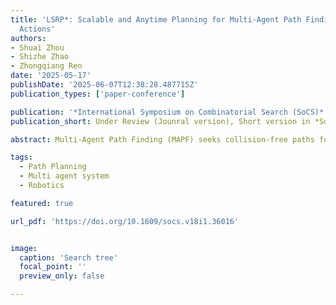 ```yaml
---
title: 'LSRP*: Scalable and Anytime Planning for Multi-Agent Path Finding with Asynchronous
  Actions'
authors:
- Shuai Zhou
- Shizhe Zhao
- Zhongqiang Ren
date: '2025-05-17'
publishDate: '2025-06-07T12:38:28.487715Z'
publication_types: ['paper-conference']

publication: '*International Symposium on Combinatorial Search (SoCS)*'
publication_short: Under Review (Jounral version), Short version in *SoCS 2025*

abstract: Multi-Agent Path Finding (MAPF) seeks collision-free paths for multiple agents from their respective starting locations to their respective goal locations while minimizing path costs. Although many MAPF algorithms were developed, most of them rely on a common assumption on synchronized actions, where the actions of all agents start at the same time and always take a time unit. This assumption may limit use of MAPF planners in practice. To get rid of this assumption, recently, an algorithm called Loosely Synchronized Rule-Based Planning (LSRP) is proposed, which can find sub-optimal solutions for many agents. However, LSRP often finds poor quality solutions due to its unbounded sub-optimality. This paper develops a new anytime planner called LSRP* that can keep improving solution quality after the initial solution is obtained until the runtime budget depletes. We analyze the properties of LSPR* and test it against several baselines with up to 1000 agents in various maps. LSRP* can handle up to 25% more agents than LSRP and can reduce up to 40% of the solution cost found by LSRP

tags:
  - Path Planning
  - Multi agent system
  - Robotics

featured: true

url_pdf: 'https://doi.org/10.1609/socs.v18i1.36016'


image:
  caption: 'Search tree'
  focal_point: ''
  preview_only: false  

---
```

